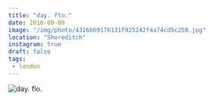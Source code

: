 ```yaml
---
title: "day. flo."
date: 2016-09-09
image: "/img/photo/4316b69176131f925242f4a74cd5c250.jpg"
location: "Shoreditch"
instagram: true
draft: false
tags:
 - london
---
```


![day. flo.](/img/photo/4316b69176131f925242f4a74cd5c250.jpg)
